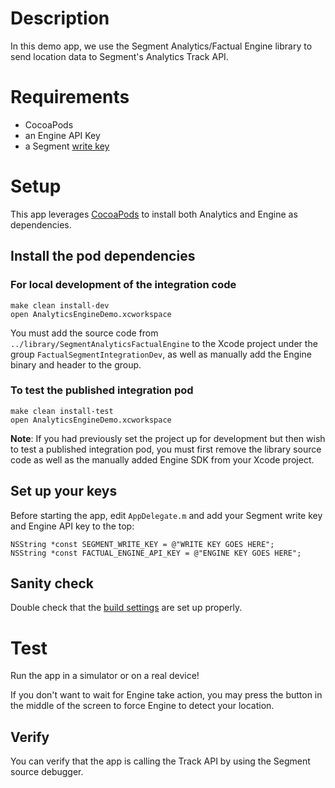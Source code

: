 # Description

In this demo app, we use the Segment Analytics/Factual Engine library to send location data to Segment's Analytics Track API.

# Requirements

* CocoaPods
* an Engine API Key
* a Segment [write key](https://segment.com/docs/guides/setup/how-do-i-find-my-write-key)

# Setup

This app leverages [CocoaPods](https://cocoapods.org) to install both Analytics and Engine as dependencies.

## Install the pod dependencies

### For local development of the integration code

```
make clean install-dev
open AnalyticsEngineDemo.xcworkspace
```

You must add the source code from `../library/SegmentAnalyticsFactualEngine`
to the Xcode project under the group `FactualSegmentIntegrationDev`, as well as
	manually add the Engine binary and header to the group.

### To test the published integration pod

```
make clean install-test
open AnalyticsEngineDemo.xcworkspace
```

**Note**: If you had previously set the project up for development but then wish to test a published integration pod, you must first remove
the library source code as well as the manually added Engine SDK from your Xcode project.

## Set up your keys

Before starting the app, edit `AppDelegate.m` and add your Segment write key and Engine API key to the top:

```
NSString *const SEGMENT_WRITE_KEY = @"WRITE KEY GOES HERE";
NSString *const FACTUAL_ENGINE_API_KEY = @"ENGINE KEY GOES HERE";
```

## Sanity check

Double check that the [build settings](http://developer.factual.com/engine/ios/#disable-bitcode) are set up properly.

# Test

Run the app in a simulator or on a real device!

If you don't want to wait for Engine take action, you may press the button in the middle of the screen to force Engine to detect your location.

## Verify

You can verify that the app is calling the Track API by using the Segment source debugger.

